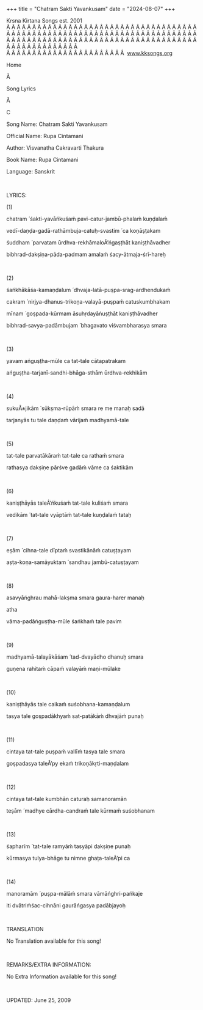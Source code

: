 +++ 
title = "Chatram Sakti Yavankusam"
date = "2024-08-07"
+++

Krsna Kirtana 
Songs
 est. 2001
Â Â Â Â Â Â Â Â Â Â Â Â Â Â Â Â Â Â Â Â Â Â Â Â Â Â Â Â Â Â Â Â Â Â Â Â Â Â Â Â Â Â Â Â Â Â Â Â Â Â Â Â Â Â Â Â Â Â Â Â Â Â Â Â Â Â Â Â Â Â Â Â Â Â Â Â Â Â Â Â Â Â Â Â Â Â Â Â Â Â Â Â Â Â Â Â Â Â Â Â Â Â Â Â Â Â Â Â Â Â Â Â Â Â Â Â Â Â Â Â Â Â Â Â Â  
Â Â Â Â Â Â Â Â Â Â Â Â Â Â Â Â Â Â Â Â Â Â Â  
www.kksongs.org








Home


Ã 
 
Song Lyrics
 
Ã 
 
C


Song Name: Chatram Sakti Yavankusam


Official Name: Rupa Cintamani


Author: 
Visvanatha Cakravarti Thakura


Book Name: Rupa Cintamani


Language: 
Sanskrit


 


LYRICS:


(1)


chatram
́ śakti-yavāńkuśaḿ
pavi-catur-jambū-phalaḿ kuṇḍalaḿ


vedī-daṇḍa-gadā-rathāmbuja-catuḥ-svastim
́ ca koṇāṣṭakam 


śuddham
́ parvatam
ūrdhva-rekhāmaloÂ’ńgaṣṭhāt
kaniṣṭhāvadher


bibhrad-dakṣiṇa-pāda-padmam
 amalaḿ
śacy-ātmaja-śrī-hareḥ 


 


(2)


śańkhākāśa-kamaṇḍalum
́
dhvaja-latā-puṣpa-srag-ardhendukaḿ


cakram
́
nirjya-dhanus-trikoṇa-valayā-puṣpaḿ catuskumbhakam 


mīnam
́ goṣpada-kūrmam
āsuhṛdayāńuṣṭhāt
kaniṣṭhāvadher


bibhrad-savya-padāmbujam
́ bhagavato viśvambharasya smara


 


(3)


yavam
 ańguṣṭha-mūle ca tat-tale
cātapatrakam 


ańguṣṭha-tarjanī-sandhi-bhāga-sthām
 ūrdhva-rekhikām


 


(4)


sukuÃ±jikām
́ sūkṣma-rūpāḿ smara
re me manaḥ sadā 


tarjanyās
 tu tale daṇḍaḿ vārijaḿ
madhyamā-tale


 


(5)


tat-tale
 parvatākāraḿ tat-tale ca
rathaḿ smara 


rathasya
 dakṣiṇe pārśve
gadāḿ vāme ca śaktikām


 


(6)


kaniṣṭhāyās
 taleÂ’ńkuśaḿ tat-tale
kuliśaḿ smara 


vedikām
́ tat-tale vyāptāḿ tat-tale
kuṇḍalaḿ tataḥ


 


(7)


eṣām
́ cihna-tale dīptaḿ
svastikānāḿ catuṣṭayam 


aṣṭa-koṇa-samāyuktam
́ sandhau jambū-catuṣṭayam


 


(8)


asavyāńghrau
 mahā-lakṣma smara gaura-harer
manaḥ 


atha

vāma-padāńguṣṭha-mūle śańkhaḿ
tale pavim


 


(9)


madhyamā-talayākāśam
́ tad-dvayādho dhanuḥ smara 


guṇena rahitaḿ
cāpaḿ valayāḿ maṇi-mūlake


 


(10)


kaniṣṭhāyās
 tale caikaḿ
suśobhana-kamaṇḍalum 


tasya
 tale goṣpadākhyaḿ
sat-patākāḿ dhvajāḿ punaḥ


 


(11)


cintaya
 tat-tale puṣpaḿ vallīḿ tasya
tale smara 


goṣpadasya taleÂ’py
ekaḿ trikoṇākṛti-maṇḍalam


 


(12)


cintaya
 tat-tale kumbhān caturaḥ
samanoramān 


teṣām
́ madhye cārdha-candraḿ tale
kūrmaḿ suśobhanam


 


(13)


śapharīm
́ tat-tale ramyāḿ tasyāpi
dakṣiṇe punaḥ 


kūrmasya
 tulya-bhāge tu nimne ghaṭa-taleÂ’pi ca


 


(14)


manoramām
́ puṣpa-mālāḿ smara
vāmāńghri-pańkaje 


iti
 dvātriḿśac-cihnāni
gaurāńgasya padābjayoḥ 


 


TRANSLATION


No Translation available
for this song!


 


REMARKS/EXTRA INFORMATION:


No
Extra Information available for this song!


 


UPDATED:
 June 25, 2009